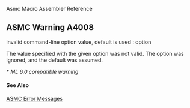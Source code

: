 Asmc Macro Assembler Reference

## ASMC Warning A4008

invalid command-line option value, default is used : option

The value specified with the given option was not valid. The option was ignored, and the default was assumed.

_* ML 6.0 compatible warning_

#### See Also

[ASMC Error Messages](readme.md)